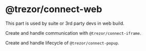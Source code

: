# @trezor/connect-web

This part is used by suite or 3rd party devs in web build.

Create and handle communication with `@trezor/connect-iframe`.

Create and handle lifecycle of `@trezor/connect-popup`.
